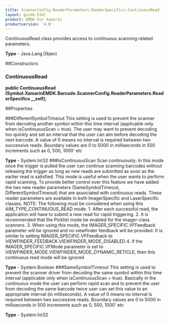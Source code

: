 ```yaml
---
title: ScannerConfig.ReaderParameters.ReaderSpecifics.ContinuousRead
layout: guide.html 
product: EMDK For Xamarin 
productversion: '4.0' 
---
```

ContinuousRead class provides access to continuous scanning related parameters.

**Type** - Java.Lang.Object

##Constructors
### ContinuousRead 
**public ContinuousRead (Symbol.XamarinEMDK.Barcode.ScannerConfig.ReaderParameters.ReaderSpecifics __self);**

##Properties

###DifferentSymbolTimeout
This setting is used to prevent the scanner from decoding another symbol within this time interval (applicable only when isContinuousScan = true). The user may want to prevent decoding too quickly and set an interval that the user can aim before decoding the next barcode. A value of 0 means no interval is required between two successive reads. Boundary values are 0 to 5000 in milliseconds in 500 increments such as 0, 500, 1000' etc

**Type** - System.Int32
###IsContinuousScan
Scan continuously; In this mode once the trigger is pulled the user can continue scanning barcodes without releasing the trigger as long as new reads are submitted as soon as the earlier read is satisfied. This mode is useful when the user wants to perform rapid scanning. To provide better control over this feature we have added the two new reader parameters (SameSymbolTimeout, DifferentSymbolTimeout) that are associated with continuous reads. These reader parameters are available in both ImagerSpecific and LaserSpecific classes. NOTE: The following must be considered when using this AIM_TYPE_CONTINUOUS_READ mode. 1. After each successful read, the application will have to submit a new read for rapid triggering. 2. It is recommended that the Picklist mode be enabled for the imager-class scanners. 3. When using this mode, the IMAGER_SPECIFIC.VFFeedback parameter will be ignored and no viewfinder feedback will be provided. It is similar to setting IMAGER_SPECIFIC.VFFeedback to VIEWFINDER_FEEDBACK.VIEWFINDER_MODE_DISABLED 4. If the IMAGER_SPECIFIC.VFMode parameter is set to VIEWFINDER_MODE.VIEWFINDER_MODE_DYNAMIC_RETICLE, then this continuous read mode will be ignored

**Type** - System.Boolean
###SameSymbolTimeout
This setting is used to prevent the scanner driver from decoding the same symbol within this time interval (applicable only when isContinuousScan = true). Basically in the continuous mode the user can perform rapid scan and to prevent the user from decoding the same barcode twice user can set this value to an appropriate interval (in milliseconds). A value of 0 means no interval is required between two successive reads. Boundary values are 0 to 5000 in milliseconds in 500 increments such as 0, 500, 1000' etc

**Type** - System.Int32


